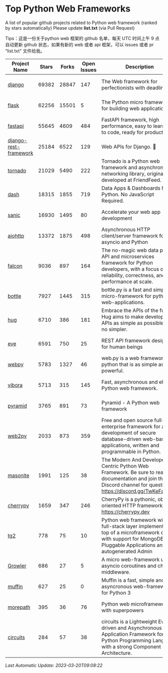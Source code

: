 # Top Python Web Frameworks
A list of popular github projects related to Python web framework (ranked by stars automatically)
Please update **list.txt** (via Pull Request)

Tips：这是一份关于python web 框架的 github 名单，每天 UTC 时间上午 9 点自动更新 github 状态，如果有新的 web 或者 api 框架，可以 issues 或者 pr “list.txt” 文件给我。

| Project Name | Stars | Forks | Open Issues | Description | Last Commit |
| ------------ | ----- | ----- | ----------- | ----------- | ----------- |
| [django](https://github.com/django/django) | 69382 | 28847 | 147 | The Web framework for perfectionists with deadlines. | 2023-03-20 07:07:23 |
| [flask](https://github.com/pallets/flask) | 62256 | 15501 | 5 | The Python micro framework for building web applications. | 2023-03-11 16:34:56 |
| [fastapi](https://github.com/tiangolo/fastapi) | 55645 | 4609 | 484 | FastAPI framework, high performance, easy to learn, fast to code, ready for production | 2023-03-18 19:37:42 |
| [django-rest-framework](https://github.com/encode/django-rest-framework) | 25184 | 6522 | 129 | Web APIs for Django. 🎸 | 2023-03-14 13:31:34 |
| [tornado](https://github.com/tornadoweb/tornado) | 21029 | 5490 | 222 | Tornado is a Python web framework and asynchronous networking library, originally developed at FriendFeed. | 2023-02-21 21:41:48 |
| [dash](https://github.com/plotly/dash) | 18315 | 1855 | 719 | Data Apps & Dashboards for Python. No JavaScript Required. | 2023-03-17 14:25:19 |
| [sanic](https://github.com/sanic-org/sanic) | 16930 | 1495 | 80 |  Accelerate your web app development  | Build fast. Run fast. | 2023-03-19 13:40:58 |
| [aiohttp](https://github.com/aio-libs/aiohttp) | 13372 | 1875 | 498 | Asynchronous HTTP client/server framework for asyncio and Python | 2023-03-17 02:31:00 |
| [falcon](https://github.com/falconry/falcon) | 9036 | 897 | 164 | The no-magic web data plane API and microservices framework for Python developers, with a focus on reliability, correctness, and performance at scale. | 2023-01-18 20:42:26 |
| [bottle](https://github.com/bottlepy/bottle) | 7927 | 1445 | 315 | bottle.py is a fast and simple micro-framework for python web-applications. | 2022-09-05 15:24:52 |
| [hug](https://github.com/hugapi/hug) | 6710 | 386 | 181 | Embrace the APIs of the future. Hug aims to make developing APIs as simple as possible, but no simpler. | 2020-08-10 05:07:26 |
| [eve](https://github.com/pyeve/eve) | 6591 | 750 | 25 | REST API framework designed for human beings | 2023-03-14 08:12:04 |
| [webpy](https://github.com/webpy/webpy) | 5783 | 1327 | 46 | web.py is a web framework for python that is as simple as it is powerful.  | 2023-03-02 16:22:51 |
| [vibora](https://github.com/vibora-io/vibora) | 5713 | 315 | 145 | Fast, asynchronous and elegant Python web framework. | 2019-02-11 10:54:12 |
| [pyramid](https://github.com/Pylons/pyramid) | 3765 | 891 | 73 | Pyramid - A Python web framework | 2023-02-16 13:50:59 |
| [web2py](https://github.com/web2py/web2py) | 2033 | 873 | 359 | Free and open source full-stack enterprise framework for agile development of secure database-driven web-based applications, written and programmable in Python. | 2023-03-01 16:31:57 |
| [masonite](https://github.com/MasoniteFramework/masonite) | 1991 | 125 | 38 | The Modern And Developer Centric Python Web Framework. Be sure to read the documentation and join the Discord channel for questions: https://discord.gg/TwKeFahmPZ | 2022-11-05 01:29:29 |
| [cherrypy](https://github.com/cherrypy/cherrypy) | 1659 | 347 | 246 | CherryPy is a pythonic, object-oriented HTTP framework.      https://cherrypy.dev | 2023-01-09 16:26:47 |
| [tg2](https://github.com/TurboGears/tg2) | 778 | 75 | 10 | Python web framework with full-stack layer implemented on top of a microframework core with support for MongoDB, Pluggable Applications and autogenerated Admin | 2023-01-29 16:29:38 |
| [Growler](https://github.com/pyGrowler/Growler) | 686 | 27 | 5 | A micro web-framework using asyncio coroutines and chained middleware. | 2020-03-08 07:51:41 |
| [muffin](https://github.com/klen/muffin) | 627 | 25 | 0 | Muffin is a fast, simple and asyncronous web-framework for Python 3 | 2023-03-18 14:14:24 |
| [morepath](https://github.com/morepath/morepath) | 395 | 36 | 76 | Python web microframework with superpowers | 2022-05-29 18:09:39 |
| [circuits](https://github.com/circuits/circuits) | 284 | 57 | 38 | circuits is a Lightweight Event driven and Asynchronous Application Framework for the Python Programming Language with a strong Component Architecture. | 2023-02-07 19:39:20 |

*Last Automatic Update: 2023-03-20T09:08:22*